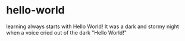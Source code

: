 # hello-world
learning always starts with Hello World!
It was a dark and stormy night when a voice cried out of the dark "Hello World!"

